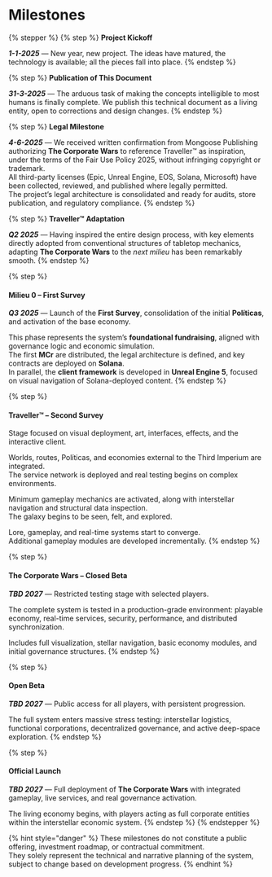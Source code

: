 # Milestones

{% stepper %}
{% step %}
**Project Kickoff**

_**1-1-2025**_ — New year, new project. The ideas have matured, the technology is available; all the pieces fall into place.
{% endstep %}

{% step %}
**Publication of This Document**

_**31-3-2025**_ — The arduous task of making the concepts intelligible to most humans is finally complete.
We publish this technical document as a living entity, open to corrections and design changes.
{% endstep %}

{% step %}
**Legal Milestone**

_**4-6-2025**_ — We received written confirmation from Mongoose Publishing authorizing **The Corporate Wars** to reference Traveller™ as inspiration, under the terms of the Fair Use Policy 2025, without infringing copyright or trademark.\
All third-party licenses (Epic, Unreal Engine, EOS, Solana, Microsoft) have been collected, reviewed, and published where legally permitted.\
The project’s legal architecture is consolidated and ready for audits, store publication, and regulatory compliance.
{% endstep %}

{% step %}
**Traveller™ Adaptation**

_**Q2 2025**_ — Having inspired the entire design process, with key elements directly adopted from conventional structures of tabletop mechanics, adapting **The Corporate Wars** to the _next milieu_ has been remarkably smooth.
{% endstep %}

{% step %}
#### **Milieu 0 – First Survey**

_**Q3 2025**_ — Launch of the **First Survey**, consolidation of the initial **Políticas**, and activation of the base economy.

This phase represents the system’s **foundational fundraising**, aligned with governance logic and economic simulation.\
The first **MCr** are distributed, the legal architecture is defined, and key contracts are deployed on **Solana**.\
In parallel, the **client framework** is developed in **Unreal Engine 5**, focused on visual navigation of Solana-deployed content.
{% endstep %}

{% step %}
#### **Traveller™ – Second Survey**

Stage focused on visual deployment, art, interfaces, effects, and the interactive client.

Worlds, routes, Políticas, and economies external to the Third Imperium are integrated.\
The service network is deployed and real testing begins on complex environments.

Minimum gameplay mechanics are activated, along with interstellar navigation and structural data inspection.\
The galaxy begins to be seen, felt, and explored.

Lore, gameplay, and real-time systems start to converge.\
Additional gameplay modules are developed incrementally.
{% endstep %}

{% step %}
#### **The Corporate Wars – Closed Beta**

_**TBD 2027**_ — Restricted testing stage with selected players.

The complete system is tested in a production-grade environment: playable economy, real-time services, security, performance, and distributed synchronization.

Includes full visualization, stellar navigation, basic economy modules, and initial governance structures.
{% endstep %}

{% step %}
#### **Open Beta**

_**TBD 2027**_ — Public access for all players, with persistent progression.

The full system enters massive stress testing: interstellar logistics, functional corporations, decentralized governance, and active deep-space exploration.
{% endstep %}

{% step %}
#### **Official Launch**

_**TBD 2027**_ — Full deployment of **The Corporate Wars** with integrated gameplay, live services, and real governance activation.

The living economy begins, with players acting as full corporate entities within the interstellar economic system.
{% endstep %}
{% endstepper %}

{% hint style="danger" %}
These milestones do not constitute a public offering, investment roadmap, or contractual commitment.\
They solely represent the technical and narrative planning of the system, subject to change based on development progress.
{% endhint %}
